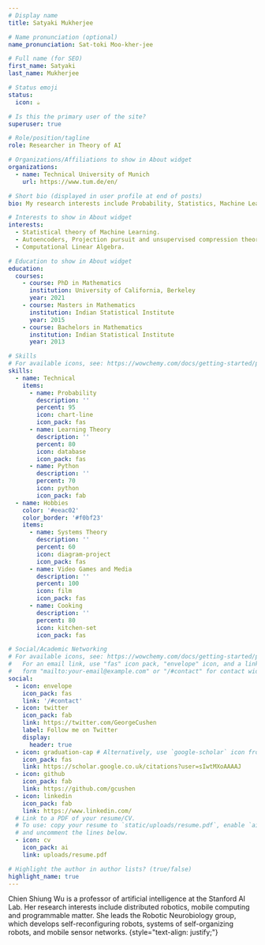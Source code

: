 ```yaml
---
# Display name
title: Satyaki Mukherjee

# Name pronunciation (optional)
name_pronunciation: Sat-toki Moo-kher-jee

# Full name (for SEO)
first_name: Satyaki
last_name: Mukherjee

# Status emoji
status:
  icon: ☕️

# Is this the primary user of the site?
superuser: true

# Role/position/tagline
role: Researcher in Theory of AI

# Organizations/Affiliations to show in About widget
organizations:
  - name: Technical University of Munich
    url: https://www.tum.de/en/

# Short bio (displayed in user profile at end of posts)
bio: My research interests include Probability, Statistics, Machine Learning and Linear Algebra.

# Interests to show in About widget
interests:
  - Statistical theory of Machine Learning.
  - Autoencoders, Projection pursuit and unsupervised compression theories.
  - Computational Linear Algebra.

# Education to show in About widget
education:
  courses:
    - course: PhD in Mathematics
      institution: University of California, Berkeley
      year: 2021
    - course: Masters in Mathematics
      institution: Indian Statistical Institute
      year: 2015
    - course: Bachelors in Mathematics
      institution: Indian Statistical Institute
      year: 2013

# Skills
# For available icons, see: https://wowchemy.com/docs/getting-started/page-builder/#icons
skills:
  - name: Technical
    items:
      - name: Probability
        description: ''
        percent: 95
        icon: chart-line
        icon_pack: fas
      - name: Learning Theory
        description: ''
        percent: 80
        icon: database
        icon_pack: fas
      - name: Python
        description: ''
        percent: 70
        icon: python
        icon_pack: fab
  - name: Hobbies
    color: '#eeac02'
    color_border: '#f0bf23'
    items:
      - name: Systems Theory
        description: ''
        percent: 60
        icon: diagram-project
        icon_pack: fas
      - name: Video Games and Media
        description: ''
        percent: 100
        icon: film
        icon_pack: fas
      - name: Cooking
        description: ''
        percent: 80
        icon: kitchen-set
        icon_pack: fas

# Social/Academic Networking
# For available icons, see: https://wowchemy.com/docs/getting-started/page-builder/#icons
#   For an email link, use "fas" icon pack, "envelope" icon, and a link in the
#   form "mailto:your-email@example.com" or "/#contact" for contact widget.
social:
  - icon: envelope
    icon_pack: fas
    link: '/#contact'
  - icon: twitter
    icon_pack: fab
    link: https://twitter.com/GeorgeCushen
    label: Follow me on Twitter
    display:
      header: true
  - icon: graduation-cap # Alternatively, use `google-scholar` icon from `ai` icon pack
    icon_pack: fas
    link: https://scholar.google.co.uk/citations?user=sIwtMXoAAAAJ
  - icon: github
    icon_pack: fab
    link: https://github.com/gcushen
  - icon: linkedin
    icon_pack: fab
    link: https://www.linkedin.com/
  # Link to a PDF of your resume/CV.
  # To use: copy your resume to `static/uploads/resume.pdf`, enable `ai` icons in `params.yaml`,
  # and uncomment the lines below.
  - icon: cv
    icon_pack: ai
    link: uploads/resume.pdf

# Highlight the author in author lists? (true/false)
highlight_name: true
---
```


Chien Shiung Wu is a professor of artificial intelligence at the Stanford AI Lab. Her research interests include distributed robotics, mobile computing and programmable matter. She leads the Robotic Neurobiology group, which develops self-reconfiguring robots, systems of self-organizing robots, and mobile sensor networks.
{style="text-align: justify;"}
